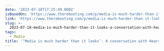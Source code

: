 ```yaml
---
date: '2023-07-18T17:25:49.000Z'
isBasedOn: 'https://www.therebooting.com/p/media-is-much-harder-than-it-looks#details'
link: 'https://www.therebooting.com/p/media-is-much-harder-than-it-looks#details'
slug: >-
  2023-07-18-media-is-much-harder-than-it-looks-a-conversation-with-hearsts-david-ca
tags:
  - Media
title: '‘Media is much harder than it looks’: A conversation with Hearst’s David Ca'
---
```


